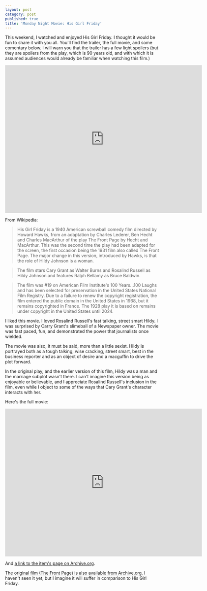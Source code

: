```yaml
---
layout: post
category: post
published: true
title: 'Monday Night Movie: His Girl Friday'
---
```

This weekend, I watched and enjoyed His Girl Friday. I thought it would be fun to share it with you all. You'll find the trailer, the full movie, and some comentary below. I will warn you that the trailer has a few light spoilers (but they are spoilers from the play, which is 90 years old, and with which it is assumed audiences would already be familiar when watching this film.) 
<iframe src="https://archive.org/embed/His_Girl_Friday_trailer" width="640" height="480" frameborder="0" webkitallowfullscreen="true" mozallowfullscreen="true" allowfullscreen></iframe>

From Wikipedia: 
>His Girl Friday is a 1940 American screwball comedy film directed by Howard Hawks, from an adaptation by Charles Lederer, Ben Hecht and Charles MacArthur of the play The Front Page by Hecht and MacArthur. This was the second time the play had been adapted for the screen, the first occasion being the 1931 film also called The Front Page. The major change in this version, introduced by Hawks, is that the role of Hildy Johnson is a woman.

>The film stars Cary Grant as Walter Burns and Rosalind Russell as Hildy Johnson and features Ralph Bellamy as Bruce Baldwin.

>The film was #19 on American Film Institute's 100 Years...100 Laughs and has been selected for preservation in the United States National Film Registry. Due to a failure to renew the copyright registration, the film entered the public domain in the United States in 1968, but it remains copyrighted in France. The 1928 play it is based on remains under copyright in the United States until 2024.

I liked this movie. I loved Rosalind Russell's fast talking, street smart Hildy. I was surprised by Carry Grant's slimeball of a Newspaper owner. The movie was fast paced, fun, and demonstrated the power that journalists once wielded. 

The movie was also, it must be said, more than a little sexist. Hildy is portrayed both as a tough talking, wise cracking, street smart, best in the business reporter and as an object of desire and a macguffin to drive the plot forward. 

In the original play, and the earlier version of this film, Hildy was a man and the marriage subplot wasn't there. I can't imagine this version being as enjoyable or believable, and I appreciate Rosalind Russell's inclusion in the film, even while I object to some of the ways that Cary Grant's character interacts with her. 

Here's the full movie: 

<iframe src="https://archive.org/embed/HisGirlFriday1940_201505" width="640" height="480" frameborder="0" webkitallowfullscreen="true" mozallowfullscreen="true" allowfullscreen></iframe>

And [a link to the item's page on Archive.org](https://archive.org/details/HisGirlFriday1940_201505).

[The original film (The Front Page) is also available from Archive.org.](https://archive.org/details/TheFrontPage1931AdolpheMenjouPatOBrienLewismiles) I haven't seen it yet, but I imagine it will suffer in comparison to His Girl Friday.
